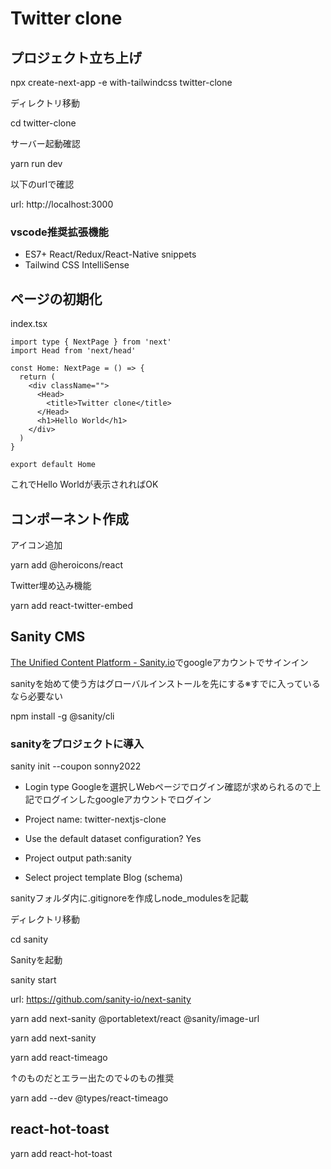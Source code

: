 # Twitter clone

## プロジェクト立ち上げ
npx create-next-app -e with-tailwindcss twitter-clone

ディレクトリ移動

cd twitter-clone

サーバー起動確認

yarn run dev

以下のurlで確認

url: http://localhost:3000

### vscode推奨拡張機能
- ES7+ React/Redux/React-Native snippets
- Tailwind CSS IntelliSense

## ページの初期化
index.tsx
```TSX
import type { NextPage } from 'next'
import Head from 'next/head'

const Home: NextPage = () => {
  return (
    <div className="">
      <Head>
        <title>Twitter clone</title>
      </Head>
      <h1>Hello World</h1>
    </div>
  )
}

export default Home
```
これでHello Worldが表示されればOK

## コンポーネント作成
アイコン追加

yarn add @heroicons/react

Twitter埋め込み機能

yarn add react-twitter-embed

## Sanity CMS
[The Unified Content Platform - Sanity.io](https://www.sanity.io/)でgoogleアカウントでサインイン

sanityを始めて使う方はグローバルインストールを先にする※すでに入っているなら必要ない

npm install -g @sanity/cli

### sanityをプロジェクトに導入
sanity init --coupon sonny2022

- Login type Googleを選択しWebページでログイン確認が求められるので上記でログインしたgoogleアカウントでログイン

- Project name: twitter-nextjs-clone

- Use the default dataset configuration? Yes

- Project output path:sanity

- Select project template Blog (schema)

sanityフォルダ内に.gitignoreを作成しnode_modulesを記載

ディレクトリ移動

cd sanity

Sanityを起動

sanity start

url: https://github.com/sanity-io/next-sanity

yarn add next-sanity @portabletext/react @sanity/image-url

yarn add next-sanity

yarn add react-timeago

↑のものだとエラー出たので↓のもの推奨

yarn add --dev @types/react-timeago

## react-hot-toast

yarn add react-hot-toast